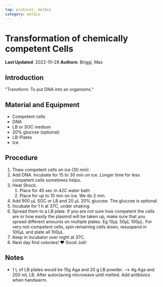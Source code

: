 ```yaml
---
tag: protocol, molbio
category: molbio
---
```


# Transformation of chemically competent Cells

**Last Updated**: 2022-10-28
**Authors**: Briggi, Max

## Introduction

"Transform: To put DNA into an organisms." 

## Material and Equipment
- Competent cells
- DNA 
- LB or SOC medium
- 20% glucose (optional)
- LB-Plates
- Ice

## Procedure
1. Thaw competent cells on ice (30 min).
2. Add DNA. Incubate for 15 to 30 min on ice. Longer time for less competent cells sometimes helps.
3. Heat Shock.
	1. Place for 45 sec in 42C water bath
	2. Place for up to 10 min on ice. We do 2 min.
1. Add 900 µL SOC or LB and 20 µL 20% glucose. The glucose is optional.
2. Incubate for 1 h at 37C, under shaking.
3. Spread them to a LB plate. If you are not sure how competent the cells are or how easily the plasmid will be taken up, make sure that you spread different amounts on multiple plates. Eg 10µL 50µL 100µL. For very not-competent cells, spin remaining cells down, resuspend in 100µL and plate all 100µL.
4. Keep in incubator over night at 37C. 
5. Next day find colonies! ❤️ Good Job!


## Notes
- 1 L of LB plates would be 15g Aga and 20 g LB powder. --> 4g Aga and 200 mL LB. After autoclaving microwave until melted. Add antibioics when handwarm.